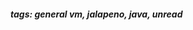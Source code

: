 <!-- Please prefix the notes with the date as in [22/12/2020] -->

##### tags: general vm, jalapeno, java, unread